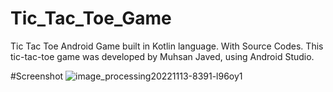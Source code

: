# Tic_Tac_Toe_Game

Tic Tac Toe  Android Game built in Kotlin language. With Source Codes. This tic-tac-toe game was developed by Muhsan Javed, using Android Studio.

#Screenshot 
![image_processing20221113-8391-l96oy1](https://github.com/muhsan-javed/Tic_Tac_Toe_Game/assets/67718185/d8ab65b8-24d9-4068-a639-eff39a1d6c42)
